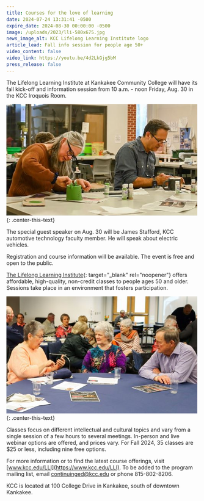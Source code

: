 ```yaml
---
title: Courses for the love of learning
date: 2024-07-24 13:31:41 -0500
expire_date: 2024-08-30 00:00:00 -0500
image: /uploads/2023/lli-580x675.jpg
news_image_alt: KCC Lifelong Learning Institute logo
article_lead: Fall info session for people age 50+
video_content: false
video_link: https://youtu.be/4d2LkGjg5bM
press_release: false
---
```

The Lifelong Learning Institute at Kankakee Community College will have its fall kick-off and information session from 10 a.m. - noon Friday, Aug. 30 in the KCC Iroquois Room.

![KCC Lifelong Learning Institute ceramics class](/uploads/2023/lliceramics-500x292.jpg "KCC Lifelong Learning Institute ceramics class")
{: .center-this-text}

The special guest speaker on Aug. 30 will be James Stafford, KCC automotive technology faculty member. He will speak about electric vehicles.

Registration and course information will be available. The event is free and open to the public.

[The Lifelong Learning Institute](https://continuinged.kcc.edu/){: target="_blank" rel="noopener"} offers affordable, high-quality, non-credit classes to people ages 50 and older. Sessions take place in an environment that fosters participation.

![KCC Lifelong Learning Institute Movies &amp; Music luncheon](/uploads/2023/llimusicluncheon-500x307.jpg "KCC Lifelong Learning Institute Movies &amp; Music luncheon")
{: .center-this-text}

Classes focus on different intellectual and cultural topics and vary from a single session of a few hours to several meetings. In-person and live webinar options are offered, and prices vary. For Fall 2024, 35 classes are $25 or less, including nine free options.

For more information or to find the latest course offerings, visit [www.kcc.edu/LLI](https://www.kcc.edu/LLI). To be added to the program mailing list, email [continuinged@kcc.edu](mailto:continuinged@kcc.edu) or phone 815-802-8206.

KCC is located at 100 College Drive in Kankakee, south of downtown Kankakee.